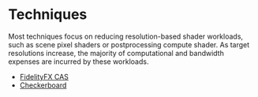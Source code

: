 # Techniques

Most techniques focus on reducing resolution-based shader workloads, such as 
scene pixel shaders or postprocessing compute shader. As target resolutions
increase, the majority of computational and bandwidth expenses are incurred by
these workloads.

* [FidelityFX CAS](CAS.md)
* [Checkerboard](CHECKERBOARD.md)
